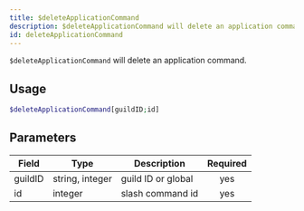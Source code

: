 ```yaml
---
title: $deleteApplicationCommand 
description: $deleteApplicationCommand will delete an application command.
id: deleteApplicationCommand
---
```


`$deleteApplicationCommand` will delete an application command.

## Usage

```php
$deleteApplicationCommand[guildID;id]
```

## Parameters 


| Field     | Type    | Description                                        | Required |
|-----------|---------|----------------------------------------------------| :------: |
| guildID    | string, integer  | guild ID or global                            | yes      |
| id    | integer  | slash command id                             | yes      |
